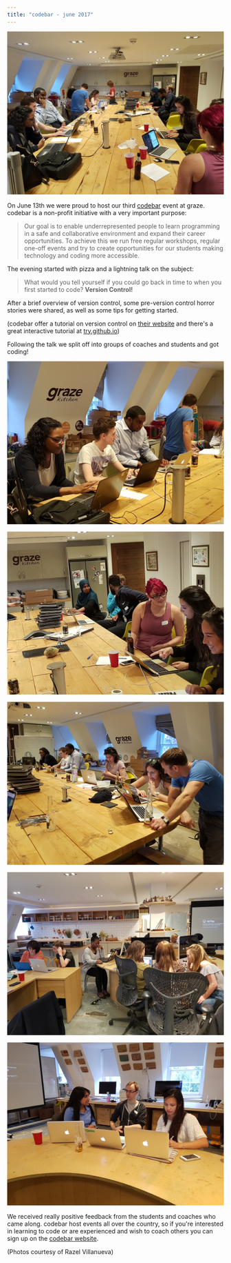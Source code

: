 ```yaml
---
title: "codebar - june 2017"
---
```


![](/content/images/2017/06/20170613_203918-1.jpg)

On June 13th we were proud to host our third [codebar](https://codebar.io) event at graze. codebar is a non-profit initiative with a very important purpose:

> Our goal is to enable underrepresented people to learn programming in a safe and collaborative environment and expand their career opportunities. To achieve this we run free regular workshops, regular one-off events and try to create opportunities for our students making technology and coding more accessible.

The evening started with pizza and a lightning talk on the subject:

> What would you tell yourself if you could go back in time to when you first started to code? **Version Control!**

After a brief overview of version control, some pre-version control horror stories were shared, as well as some tips for getting started.

(codebar offer a tutorial on version control on [their website](http://tutorials.codebar.io/version-control/introduction/tutorial.html) and there's a great interactive tutorial at [try.github.io](https://try.github.io))

Following the talk we split off into groups of coaches and students and got coding!



![](/content/images/2017/06/20170613_203950.jpg)

![](/content/images/2017/06/20170613_203955.jpg)

![](/content/images/2017/06/20170613_204009.jpg)

![](/content/images/2017/06/20170613_203939.jpg)

![](/content/images/2017/06/20170613_203927.jpg)

We received really positive feedback from the students and coaches who came along. codebar host events all over the country, so if you're interested in learning to code or are experienced and wish to coach others you can sign up on the [codebar website](https://codebar.io).

(Photos courtesy of Razel Villanueva)
